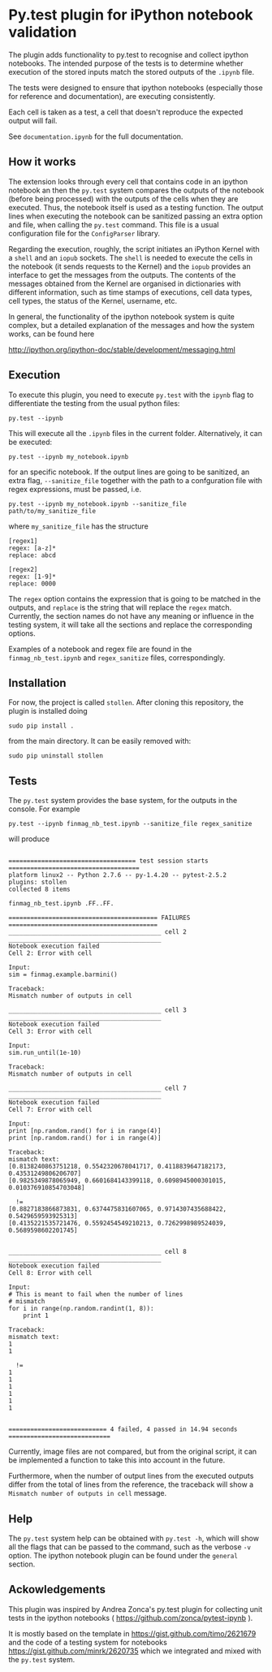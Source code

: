 # Py.test plugin for iPython notebook validation

The plugin adds functionality to py.test to recognise and collect ipython
notebooks. The intended purpose of the tests is to determine whether execution
of the stored inputs match the stored outputs of the `.ipynb` file.

The tests were designed to ensure that ipython notebooks (especially those for
reference and documentation), are executing consistently.

Each cell is taken as a test, a cell that doesn't reproduce the expected
output will fail.

See `documentation.ipynb` for the full documentation.

## How it works
The extension looks through every cell that contains code in an ipython notebook
an then the `py.test` system compares the outputs of the notebook
(before being processed) with the 
outputs of the cells when they are executed. Thus, the notebook itself is
used as a testing function.
The output lines when executing the notebook can be sanitized passing an
extra option and file, when calling the `py.test` command. This file
is a usual configuration file for the `ConfigParser` library.

Regarding the execution, roughly, the script initiates an
iPython Kernel with a `shell` and
an `iopub` sockets. The `shell` is needed to execute the cells in
the notebook (it sends requests to the Kernel) and the `iopub` provides 
an interface to get the messages from the outputs. The contents
of the messages obtained from the Kernel are organised in dictionaries
with different information, such as time stamps of executions,
cell data types, cell types, the status of the Kernel, username, etc.

In general, the functionality of the ipython notebook system is 
quite complex, but a detailed explanation of the messages
and how the system works, can be found here 

http://ipython.org/ipython-doc/stable/development/messaging.html

## Execution
To execute this plugin, you need to execute `py.test` with the `ipynb` flag
to differentiate the testing from the usual python files:

    py.test --ipynb

This will execute all the `.ipynb` files in the current folder. Alternatively,
it can be executed:

    py.test --ipynb my_notebook.ipynb

for an specific notebook. 
If the output lines are going to be sanitized, an extra flag, `--sanitize_file`
together with the path to a confguration file with regex expressions, must be passed,
i.e.

    py.test --ipynb my_notebook.ipynb --sanitize_file path/to/my_sanitize_file

where `my_sanitize_file` has the structure

```
[regex1]
regex: [a-z]* 
replace: abcd

[regex2]
regex: [1-9]*
replace: 0000
```

The `regex` option contains the expression that is going to be matched in the outputs, and
`replace` is the string that will replace the `regex` match. Currently, the section
names do not have any meaning or influence in the testing system, it will take
all the sections and replace the corresponding options.

Examples of a notebook and regex file are found in the `finmag_nb_test.ipynb`
and `regex_sanitize` files, correspondingly.

## Installation
For now, the project is called `stollen`. After cloning this repository, the
plugin is installed doing

    sudo pip install .

from the main directory. It can be easily removed with:

    sudo pip uninstall stollen

## Tests
The `py.test` system provides the base system, for the outputs in the console.
For example

    py.test --ipynb finmag_nb_test.ipynb --sanitize_file regex_sanitize

will produce

```

=================================== test session starts ====================================
platform linux2 -- Python 2.7.6 -- py-1.4.20 -- pytest-2.5.2
plugins: stollen
collected 8 items 

finmag_nb_test.ipynb .FF..FF.

========================================= FAILURES =========================================
__________________________________________ cell 2 __________________________________________
Notebook execution failed
Cell 2: Error with cell

Input:
sim = finmag.example.barmini()

Traceback:
Mismatch number of outputs in cell

__________________________________________ cell 3 __________________________________________
Notebook execution failed
Cell 3: Error with cell

Input:
sim.run_until(1e-10)

Traceback:
Mismatch number of outputs in cell

__________________________________________ cell 7 __________________________________________
Notebook execution failed
Cell 7: Error with cell

Input:
print [np.random.rand() for i in range(4)]
print [np.random.rand() for i in range(4)]

Traceback:
mismatch text:
[0.8138240863751218, 0.5542320678041717, 0.4118839647182173, 0.43531249806206707]
[0.9825349878065949, 0.6601684143399118, 0.6098945000301015, 0.010376910854703048]

  !=  
[0.8827183866873831, 0.6374475831607065, 0.9714307435688422, 0.5429659593925313]
[0.4135221535721476, 0.5592454549210213, 0.7262998989524039, 0.5689598602201745]


__________________________________________ cell 8 __________________________________________
Notebook execution failed
Cell 8: Error with cell

Input:
# This is meant to fail when the number of lines
# mismatch
for i in range(np.random.randint(1, 8)):
    print 1

Traceback:
mismatch text:
1
1

  !=  
1
1
1
1
1
1


=========================== 4 failed, 4 passed in 14.94 seconds ============================
```

Currently, image files are not compared, but from the original script,
it can be implemented a function to take this into account
in the future.

Furthermore, when the number of output lines from the executed outputs
differ from the total of lines from the reference, the traceback
will show a `Mismatch number of outputs in cell` message.

## Help
The `py.test` system help can be obtained with `py.test -h`, which will
show all the flags that can be passed to the command, such as the
verbose `-v` option. The ipython notebook plugin can be found under the
`general` section.


## Ackowledgements
This plugin was inspired by Andrea Zonca's py.test plugin for collecting unit
tests in the ipython notebooks ( https://github.com/zonca/pytest-ipynb ).


It is mostly based on the template in https://gist.github.com/timo/2621679 
and the code of a testing system for notebooks https://gist.github.com/minrk/2620735
which we integrated and mixed with the `py.test` system.
